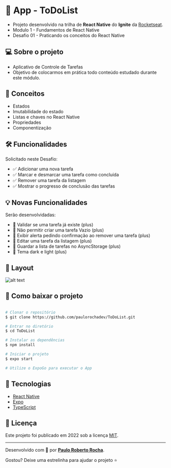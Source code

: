 # :iphone: App - ToDoList

- Projeto desenvolvido na trilha de **React Native** do **Ignite** da [Rocketseat][rocketseat_site].
- Modulo 1 - Fundamentos de React Native
- Desafio 01 - Praticando os conceitos do React Native


## :computer: Sobre o projeto

- Aplicativo de Controle de Tarefas
- Objetivo de colocarmos em prática todo conteúdo estudado durante este módulo.


## :wrench: Conceitos

- Estados
- Imutabilidade do estado
- Listas e chaves no React Native
- Propriedades
- Componentização


## 🛠 Funcionalidades

Solicitado neste Desafio:

- :white_check_mark: Adicionar uma nova tarefa
- :white_check_mark: Marcar e desmarcar uma tarefa como concluída
- :white_check_mark: Remover uma tarefa da listagem
- :white_check_mark: Mostrar o progresso de conclusão das tarefas


## :bulb: Novas Funcionalidades

Serão desenvolvidadas:

- :white_square_button: Validar se uma tarefa já existe (plus)
- :white_square_button: Não permitir criar uma tarefa Vazio (plus)
- :white_square_button: Exibir alerta pedindo confirmação ao remover uma tarefa (plus)
- :white_square_button: Editar uma tarefa da listagem (plus)
- :white_square_button: Guardar a lista de tarefas no AsyncStorage (plus)
- :white_square_button: Tema dark e light (plus)


## :art: Layout

![alt text](https://github.com/paulorochadev/ToDoList/blob/master/assets/Projeto.png?raw=true)


## :open_file_folder: Como baixar o projeto

```bash

# Clonar o repositório
$ git clone https://github.com/paulorochadev/ToDoList.git

# Entrar no diretório
$ cd ToDoList

# Instalar as dependências
$ npm install

# Iniciar o projeto
$ expo start

# Utilize o ExpoGo para executar o App

```


## :rocket: Tecnologias

- [React Native][reactnative]
- [Expo][expo]
- [TypeScript][typescript]


## :scroll: Licença

Este projeto foi publicado em 2022 sob a licença [MIT](./LICENSE).

-------------

Desenvolvido com :green_heart: por [**Paulo Roberto Rocha**][linkdin_eu].

Gostou? Deixe uma estrelinha para ajudar o projeto :star:


[reactnative]: https://reactnative.dev/
[expo]: https://expo.io/
[typescript]: https://www.typescriptlang.org/

[rocketseat_site]: https://www.rocketseat.com.br
[linkdin_eu]: https://www.linkedin.com/in/paulo-rocha-b8556980/
